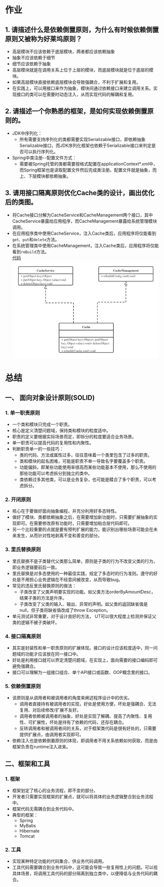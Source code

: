# 作业

## 1. 请描述什么是依赖倒置原则，为什么有时候依赖倒置原则又被称为好莱坞原则？
 - 高层模块不应该依赖于底层模块，两者都应该依赖抽象  
 - 抽象不应该依赖于细节  
 - 细节应该依赖于抽象 
 - 高层模块就是在调用关系上位于上层的模块，而底层模块就是位于底层的模块。  
 - 如果高层模块直接依赖底层模块会导致强耦合，不利于扩展和复用。  
 - 在实践上，可以用接口来作为抽象，模块间通过依赖接口来建立调用关系。实现接口的类可以在需要时动态注入，从而实现代码的解耦和复用。  

## 2. 请描述一个你熟悉的框架，是如何实现依赖倒置原则的。
 - JDK中序列化：
    - 所有需要支持序列化的类都需要实现Serializable接口，即依赖抽象Serializable接口，而JDK序列化框架也依赖于Serializable接口来判定是否可以执行序列化。  
 - Spring中类注册--配置文件方式：
    - 需要被Spring托管的类都需要按格式配置在applicationContext*.xml中，而Spring框架也是读取配置文件然后完成类注册。配置文件就是抽象，而上、下层模块都依赖抽象。  

## 3. 请用接口隔离原则优化Cache类的设计，画出优化后的类图。  
 - 将Cache接口分解为CacheService和CacheManagement两个接口，其中CacheService暴露给应用程序，而CacheManagement暴露给系统管理模块调用。  
 - 在应用程序类中使用CacheService，注入Cache类后，应用程序将仅能看到`get、put`和`delete`方法。  
 - 在系统管理类中使用CacheManagement，注入Cache类后，应用程序将仅能看到`reBuild`方法。    
 [代码](https://github.com/ToddSAP/Architecture-Training-Camp/tree/master/%E7%AC%AC%E4%BA%8C%E5%91%A8%E4%BD%9C%E4%B8%9A/cache)  
 ![类图](https://github.com/ToddSAP/Architecture-Training-Camp/blob/master/%E7%AC%AC%E4%BA%8C%E5%91%A8%E4%BD%9C%E4%B8%9A/%E6%8E%A5%E5%8F%A3%E9%9A%94%E7%A6%BB%E7%B1%BB%E5%9B%BE.png)
 
<p></p> 
 
# 总结

## 一、 面向对象设计原则(SOLID) 

### 1. 单一职责原则
 - 一个类和模块只完成一个职责。  
 - 核心是定义清楚问题域，保持类和模块的粒度适中。  
 - 职责的定义要根据实际场景而定，即拆分的粒度要适合业务场景。  
 - 单一职责可以提高代码的复用性和内聚性。  
 - 判断职责单一的一些技巧：
    - 类的代码、方法或属性过多，往往意味着一个类里包含了过多的职责。  
    - 类和模块的起名困难，可能是职责不单一导致名字要覆盖多个职责。  
    - 功能偏斜，即某些功能使用率很高而某些功能基本不使用，那么不使用的那些功能可以考虑拆分到独立的类中。  
    - 类依赖过多其他类，可以是业务复杂，也可能是糅合了多个职责，可以考虑拆分。  


### 2. 开闭原则
 - 核心在于要做好面向抽象编程，并充分利用好多态特性。  
 - 做好了模块、类都依赖抽象之后，在需要增加新功能时，只需要扩展抽象的实现即可。在需要修改原有功能时，只需要增加粘合层代码即可。  
 - 另一个比较重要的点就是要有预判扩展的能力，能识别出哪些场景可能会在未来发生，从而针对性地剥离不变和善变的部分。  
 

### 3. 里氏替换原则
 - 里氏替换不是子类替代父类那么简单，原则是子类的行为不改变父类的行为，即业务逻辑要前后一致。  
 - 里氏替换是对多态使用的一种最佳实践，规定了多态时的行为准则。遵守的好处是不用担心业务逻辑在不经意间被改变，从而导致bug。  
 - 常见的违反里氏替换原则的做法：
    - 子类改变了父类声明要实现的功能。如父类方法orderByAmountDesc，结果子类的方法是升序。  
    - 子类改变了父类的输入、输出、异常的声明。如父类的返回缺省值是null，但子类将缺省值改成了throw Exception。  
 - 单元测试非常重要，对于设计良好的方法， UT可以很大程度上检测并保证父类的逻辑不被子类破坏。  
 
 
### 4. 接口隔离原则
 - 其实是封装性和单一职责原则的扩展体现。接口的设计应该粒度适中，同一问题域的功能才应该放在同一接口中。  
 - 好处是利用接口就可以界定清楚问题域，在实现上，面向需要的接口编码即可避免强耦合。  
 - 接口可以理解为一组接口组合、单个API接口或函数、OOP概念里的接口。   
 
### 5. 依赖倒置原则
 - 该原则是从调用者和被调用者的角度来阐述程序设计中的优劣。  
    - 调用者直接持有被调用者的实现，好处是使用方便，坏处是强耦合、无法复用、对后续修改/扩展不友好。  
    - 调用者依赖被调用者的抽象，好处是实现了解耦、提高了内聚性、复用性、可扩展性，坏处是持有了依赖的代码，还存在耦合。  
    - 反转调用者和被调用者间的关系，对于框架类代码是很有好处的，只需要提供扩展点，由调用者实现即可。  
 - 依赖注入也是依赖倒置原则的体现，即调用者不用关系依赖如何获取，而是由框架负责在runtime注入进来。  
 

## 二、框架和工具

### 1. 框架
 - 框架划定了核心的业务流程，即不变的部分。  
 - 开发者只需要实现框架的扩展点，就可以将具体的业务逻辑整合到业务流程中。  
 - 框架代码无需耦合到业务代码中。  
 - 典型的框架：
    - Spring  
    - MyBatis  
    - Hibernate  
    - Tomcat  
   
### 2. 工具  
 - 实现某种特定功能的代码集合，供业务代码调用。  
 - 工具代码需要耦合到业务代码中，这可能会导致一些复用性上的问题。可以视具体场景，将调用工具代码的部分隔离到独立类中，以便降低与业务代码的耦合。  
 


